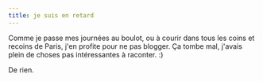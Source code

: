 ```yaml
---
title: je suis en retard
---
```


Comme je passe mes journées au boulot, ou à courir dans tous les coins et
recoins de Paris, j'en profite pour ne pas blogger. Ça tombe mal, j'avais
plein de choses pas intéressantes à raconter. :)

De rien.


